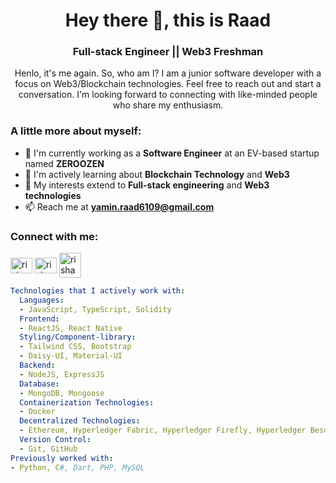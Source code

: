 <h1 align="center">Hey there 👋, this is Raad</h1>
<h3 align="center">Full-stack Engineer || Web3 Freshman</h3>

<p align="center">Henlo, it's me again. So, who am I? I am a junior software developer with a focus on Web3/Blockchain technologies. Feel free to reach out and start a conversation. I'm looking forward to connecting with like-minded people who share my enthusiasm.
</p>

<h3>A little more about myself:</h3>

- 🔭 I'm currently working as a **Software Engineer** at an EV-based startup named **ZEROOZEN**
- 🌱 I'm actively learning about **Blockchain Technology** and **Web3**
- 💬 My interests extend to **Full-stack engineering** and **Web3 technologies**
- 📫 Reach me at **yamin.raad6109@gmail.com**

<h3 align="left">Connect with me:</h3>
<p align="left">
<a href="https://www.facebook.com/Ashabul.Yamin.L/"><img align="center" src="https://raw.githubusercontent.com/rahuldkjain/github-profile-readme-generator/master/src/images/icons/Social/facebook.svg" alt="rishavchanda" height="25" width="35" /></a>
<a href="https://www.linkedin.com/in/yaminraad/"><img align="center" src="https://raw.githubusercontent.com/rahuldkjain/github-profile-readme-generator/master/src/images/icons/Social/linked-in-alt.svg" alt="rishav-chanda-b89a791b3" height="25" width="35" /></a>
<a href="https://discord.com/channels/@Luci4#6091"><img align="center" src="https://raw.githubusercontent.com/rahuldkjain/github-profile-readme-generator/master/src/images/icons/Social/discord.svg" alt="rishav_chanda" height="40" width="35" /></a>
</p>

```yaml
Technologies that I actively work with:
  Languages:
  - JavaScript, TypeScript, Solidity
  Frontend:
  - ReactJS, React Native
  Styling/Component-library:
  - Tailwind CSS, Bootstrap
  - Daisy-UI, Material-UI 
  Backend:
  - NodeJS, ExpressJS
  Database:
  - MongoDB, Mongoose
  Containerization Technologies:
  - Docker
  Decentralized Technologies:
  - Ethereum, Hyperledger Fabric, Hyperledger Firefly, Hyperledger Besu
  Version Control:
  - Git, GitHub
Previously worked with:
- Python, C#, Dart, PHP, MySQL
```
